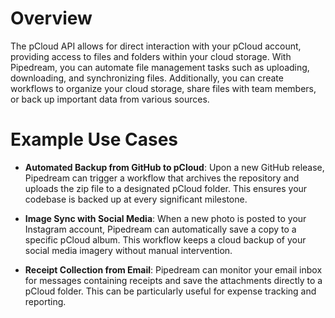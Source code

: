 # Overview

The pCloud API allows for direct interaction with your pCloud account, providing access to files and folders within your cloud storage. With Pipedream, you can automate file management tasks such as uploading, downloading, and synchronizing files. Additionally, you can create workflows to organize your cloud storage, share files with team members, or back up important data from various sources.

# Example Use Cases

- **Automated Backup from GitHub to pCloud**: Upon a new GitHub release, Pipedream can trigger a workflow that archives the repository and uploads the zip file to a designated pCloud folder. This ensures your codebase is backed up at every significant milestone.

- **Image Sync with Social Media**: When a new photo is posted to your Instagram account, Pipedream can automatically save a copy to a specific pCloud album. This workflow keeps a cloud backup of your social media imagery without manual intervention.

- **Receipt Collection from Email**: Pipedream can monitor your email inbox for messages containing receipts and save the attachments directly to a pCloud folder. This can be particularly useful for expense tracking and reporting.
